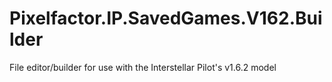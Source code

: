 # Pixelfactor.IP.SavedGames.V162.Builder
File editor/builder for use with the Interstellar Pilot's v1.6.2 model
